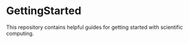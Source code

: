 # GettingStarted

This repository contains helpful guides for getting started with scientific computing.
